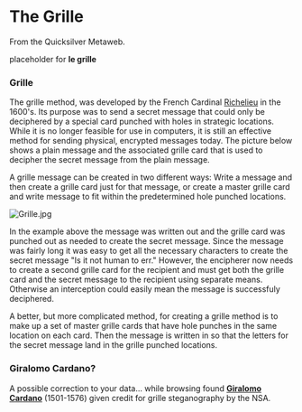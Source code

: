 
# The Grille

From the Quicksilver Metaweb.

placeholder for **le grille**

### Grille


The grille method, was developed by the French Cardinal [Richelieu](/richelieu) in the 1600's. Its purpose was to send a secret message that could only be deciphered by a special card punched with holes in strategic locations. While it is no longer feasible for use in computers, it is still an effective method for sending physical, encrypted messages today. The picture below shows a plain message and the associated grille card that is used to decipher the secret message from the plain message.

A grille message can be created in two different ways: Write a message and then create a grille card just for that message, or create a master grille card and write message to fit within the predetermined hole punched locations.

![Grille.jpg](/images/Grille.jpg)

In the example above the message was written out and the grille card was punched out as needed to create the secret message. Since the message was fairly long it was easy to get all the necessary characters to create the secret message "Is it not human to err." However, the encipherer now needs to create a second grille card for the recipient and must get both the grille card and the secret message to the recipient using separate means. Otherwise an interception could easily mean the message is successfuly deciphered. 

A better, but more complicated method, for creating a grille method is to make up a set of master grille cards that have hole punches in the same location on each card. Then the message is written in so that the letters for the secret message land in the grille punched locations.

### Giralomo Cardano?


A possible correction to your data... while browsing found **[Giralomo Cardano](/http-www-nsa-gov-publications-publi00013-cfm)** (1501-1576) given credit for grille steganography by the NSA.
